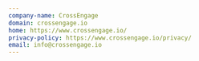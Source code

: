```yaml
---
company-name: CrossEngage
domain: crossengage.io
home: https://www.crossengage.io/
privacy-policy: https://www.crossengage.io/privacy/
email: info@crossengage.io
---
```




